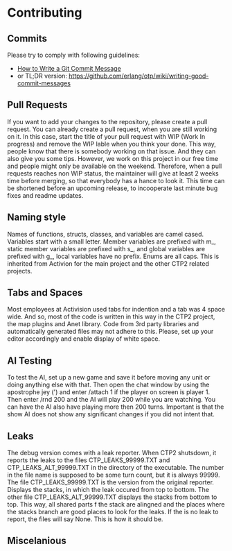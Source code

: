 # Contributing

## Commits

Please try to comply with following guidelines:
- [How to Write a Git Commit Message](https://chris.beams.io/posts/git-commit/)
- or TL;DR version: https://github.com/erlang/otp/wiki/writing-good-commit-messages

## Pull Requests

If you want to add your changes to the repository, please create a pull request. You can already create a pull request, when you are still working on it. In this case, start the title of your pull request with WIP (Work In progress) and remove the WIP lable when you think your done. This way, people know that there is somebody working on that issue. And they can also give you some tips. However, we work on this project in our free time and people might only be available on the weekend. Therefore, when a pull requests reaches non WIP status, the maintainer will give at least 2 weeks time before merging, so that everybody has a hance to look it. This time can be shortened before an upcoming release, to incooperate last minute bug fixes and readme updates.

## Naming style

Names of functions, structs, classes, and variables are camel cased. Variables start with a small letter. Member variables are prefixed with m_, static member variables are prefixed with s_, and global variables are prefixed with g_, local variables have no prefix. Enums are all caps. This is inherited from Activion for the main project and the other CTP2 related projects.

## Tabs and Spaces

Most employees at Activision used tabs for indention and a tab was 4 space wide. And so, most of the code is written in this way in the CTP2 project, the map plugins and Anet library. Code from 3rd party libraries and automatically generated files may not adhere to this. Please, set up your editor accordingly and enable display of white space.

## AI Testing

To test the AI, set up a new game and save it before moving any unit or doing anything else with that. Then open the chat window by using the apostrophe jey (') and enter /attach 1 if the player on screen is player 1. Then enter /rnd 200 and the AI will play 200 while you are watching. You can have the AI also have playing more then 200 turns. Important is that the show AI does not show any significant changes if you did not intent that.

## Leaks

The debug version comes with a leak reporter. When CTP2 shutsdown, it reports the leaks to the files CTP_LEAKS_99999.TXT and CTP_LEAKS_ALT_99999.TXT in the directory of the executable. The number in the file name is supposed to be some turn count, but it is always 99999. The file CTP_LEAKS_99999.TXT is the version from the original reporter. Displays the stacks, in which the leak occured from top to bottom. The other file CTP_LEAKS_ALT_99999.TXT displays the stacks from bottom to top. This way, all shared parts f the stack are alingned and the places where the stacks branch are good places to look for the leaks. If the is no leak to report, the files will say None. This is how it should be.

## Miscelanious

[issue]: https://github.com/civctp2/civctp2/issues/new
[issues]: https://github.com/civctp2/civctp2/issues
[fork]: https://github.com/civctp2/civctp2/fork
[email]: mailto:civctp2@gmail.com
